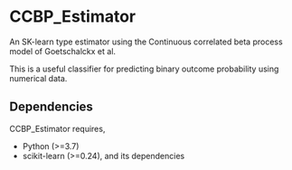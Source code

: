 # CCBP_Estimator
An SK-learn type estimator using the Continuous correlated beta process model of Goetschalckx et al. 

This is a useful classifier for predicting binary outcome probability using numerical data. 

## Dependencies
CCBP_Estimator requires,

 * Python (>=3.7)
 * scikit-learn (>=0.24), and its dependencies
